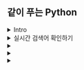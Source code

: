 ## 같이 푸는 Python

<details>
  <summary>Intro</summary>
  
  - crawler : 기는것, 파충류 -> 기어다니면서 데이터 수집
  - crawling : 크롤러를 사용해 데이터 추출
  
  - 함수 : 나무 조립기, 모듈 : 마을 조립 키트
  - 모듈 설치 `pip install requests`
  - `요청` 클라이언트 -> 서버, `응답` 서버 -> 클라이언트
  ```
  마을 조립 키트.집조립기계(빨간블록)
    return: 집
  ```
  
  ```python
  requests.get(url)
    return: requests.response
  ```
  
```python
import requests

url = "http://www.daum.net"
response = requests.get(url)

print(response)           # -> <Reponse [200]>
  
print(response.text)      # -> html 코드 (텍스트값) 

print(response.url)       # -> https://www.daum.net

print(response.content)   # -> 컨텐츠 내용을 디코드 되지 않은 상태로 출력

print(response.encoding)  # -> 인코딩 반환

print(response.headers)   # -> 헤더 값

print(response.json)      # -> json 파일 출력

print(response.links)     # -> 헤더 링크 dict 객체로 반환

print(response.ok)        # -> 응답 성공 여부 출력

print(response.status_code) # -> 상태코드 출력
  ```

</details>
  
  
<details>
  <summary>실시간 검색어 확인하기</summary>
  
  - `from bs4 import BeautifulSoup` : 띄어쓰기 안됨,  bs4 모듈에서 BeautifulSoup 기능 임포트 (데이터, 파싱방법)
  
  - 데이터 : html 또는 xml
  - Parsing : 데이터를 의미 있는 값으로 변환
  - Parser : 파싱을 도와주는 프로그램 `html.parser`
  
  ```python
import requests
from bs4 import BeautifulSoup

url = "http://www.daum.net/"
response = requests.get(url)
print(type(response.text))      # -> <class 'str'> -> 덩어리 문자열

print(type(BeautifulSoup(response.text, 'html.parser')))    # -> <class 'bs4.BeautifulSoup'>, text를 beautifulsoup 이라는 통에 정리해서 넣어둔 것
  ```
```python
import requests
from bs4 import BeautifulSoup

url = "http://www.daum.net/"
response = requests.get(url)
# print(type(response.text))

soup = BeautifulSoup(response.text, 'html.parser')

print(soup.title)   # -> <title><Daum></title>
```  
```python
import requests
from bs4 import BeautifulSoup

url = "http://www.daum.net/"
response = requests.get(url)
# print(response.text)

soup = BeautifulSoup(response.text, 'html.parser')

print(soup.title)             # -> <title><Daum></title>
print(soup.title.string)      # -> Daum
print(soup.span)              # -> <span class="ico_vert inner_shortcut">주요 서비스 바로가기</span>
print(soup.findAll('span'))   # -> 모든 span 태그 출력
  ```  
- 실시간 검색어 공통점 : <a> 태그, class="link_favorsch @n" <br>
`soup.findAll("a","link_favorsch")` : html 문서에서 모든 a태그 중 class=link_favorscho 인 내용을 가져오는 코드
  <br>
- `open(파일, 모드)` : `r` 읽기 모드 (내용 수정 불가), `w` 쓰기 모드 (신규/덮어쓰기), `a` 추가 모드 (추가, 이어쓰기)
```python
# 다음 실시간 검색어 크롤링
  
from bs4 import BeautifulSoup
import requests
from datetime import datetime

url = "http://www.daum.net/"
response = requests.get(url)
soup = BeautifulSoup(response.text, 'html.parser')
rank = 1

results = soup.findAll('a','link_favorsch')

search_rank_file = open("rankresult.txt","w")     # 파일에 저장, 기존 파일에 이어쓰기 하려면 a 모드로 열기

print(datetime.today().strftime("%Y년 %m월 %d일의 실시간 검색어 순위입니다.\n"))   # 현재 시간

for result in results:
    search_rank_file.write(str(rank)+"위:"+result.get_text()+"\n")
    print(rank,"위 : ",result.get_text(),"\n")
    rank += 1
```  
```python
# 네이버 검색어 크롤링  
  
from bs4 import BeautifulSoup
import requests
from datetime import datetime

# 로봇 아니고 유저야!
headers = {'User-Agent':'Mozilla/5.0 (Windows NT 6.3; Win64; x64) AppleWebKit/537.36 (KHTML, like Gecko) Chrome/63.0.3239.132 Safari/537.36'}
url = "https://datalab.naver.com/keyword/realtimeList.naver?age=20s"
response = requests.get(url,headers=headers)
soup = BeautifulSoup(response.text, 'html.parser')
rank = 1
# span - item_title 네이버 데이터랩 공통점
results = soup.findAll('span','item_title')

print(response.text)

search_rank_file = open("rankresult.txt","a")

print(datetime.today().strftime("%Y년 %m월 %d일의 실시간 검색어 순위입니다.\n"))

for result in results:
    search_rank_file.write(str(rank)+"위:"+result.get_text()+"\n")
    print(rank,"위 : ",result.get_text(),"\n")
    rank += 1
  ```

</details>  
  
<details>
  <summary></summary>
</details>  
  
<details>
  <summary></summary>
</details>    

<details>
  <summary></summary>
</details>    
